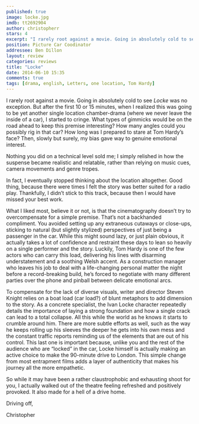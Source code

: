 ```yaml
---
published: true
image: locke.jpg
imdb: tt2692904
author: christopherr
stars: 4
excerpt: "I rarely root against a movie. Going in absolutely cold to see Locke was no exception. But after the first 10 or 15 minutes, when I realized this was going to be yet another single location chamber-drama (where we never leave the inside of a car), I started to cringe. "
position: Picture Car Coodinator
addressee: Ben Dillon
layout: review
categories: reviews
title: "Locke"
date: 2014-06-10 15:35
comments: true
tags: [drama, english, Letters, one location, Tom Hardy]
---
```

<p class="Body">I rarely root against a movie. Going in absolutely cold to see <em>Locke</em> was no exception. But after the first 10 or 15 minutes, when I realized this was going to be yet another single location chamber-drama (where we never leave the inside of a car), I started to cringe. What types of gimmicks would be on the road ahead to keep this premise interesting? How many angles could you possibly rig in that car? How long was I prepared to stare at Tom Hardy&rsquo;s face? Then, slowly but surely, my bias gave way to genuine emotional interest.&nbsp;</p>
<p class="Body">Nothing you did on a technical level sold me; I simply relished in how the suspense became realistic and relatable, rather than relying on music cues, camera movements and genre tropes. &nbsp;</p>
<p class="Body">In fact, I eventually stopped thinking about the location altogether. Good thing, because there were times I felt the story was better suited for a radio play. Thankfully, I didn&#8217;t stick to this track, because then I would have missed your best work.&nbsp;</p>
<p class="Body">What I liked most, believe it or not, is that the cinematography doesn&rsquo;t try to overcompensate for a simple premise. That&rsquo;s not a backhanded compliment. You avoided setting up any extraneous cutaways or close-ups, sticking to natural (but slightly stylized) perspectives of just being a passenger in the car. While this might sound lazy, or just plain obvious, it actually takes a lot of confidence and restraint these days to lean so heavily on a single performer and the story. Luckily, Tom Hardy is one of the few actors who can carry this load, delivering his lines with disarming understatement and a soothing Welsh accent. As a construction manager who leaves his job to deal with a life-changing personal matter the night before a record-breaking build, he&rsquo;s forced to negotiate with many different parties over the phone and pinball between delicate emotional arcs.</p>
<p class="Body">To compensate for the lack of diverse visuals, writer and director Steven Knight relies on a boat load (car load?) of blunt metaphors to add dimension to the story. As a concrete specialist, the Ivan Locke character repeatedly details the importance of laying a strong foundation and how a single crack can lead to a total collapse. All this while the world as he knows it starts to crumble around him. There are more subtle efforts as well, such as the way he keeps rolling up his sleeves the deeper he gets into his own mess and the constant traffic reports reminding us of the elements that are out of his control. This last one is important because, unlike you and the rest of the audience who are &ldquo;locked&rdquo; in the car, Locke himself is actually making an active choice to make the 90-minute drive to London. This simple change from most entrapment films adds a layer of authenticity that makes his journey all the more empathetic.&nbsp;</p>
<p class="Body">So while it may have been a rather claustrophobic and exhausting shoot for you, I actually walked out of the theatre feeling refreshed and positively provoked. It also made for a hell of a drive home.</p>
<p class="Body">Driving off,</p>
<p class="Body">Christopher</p>
